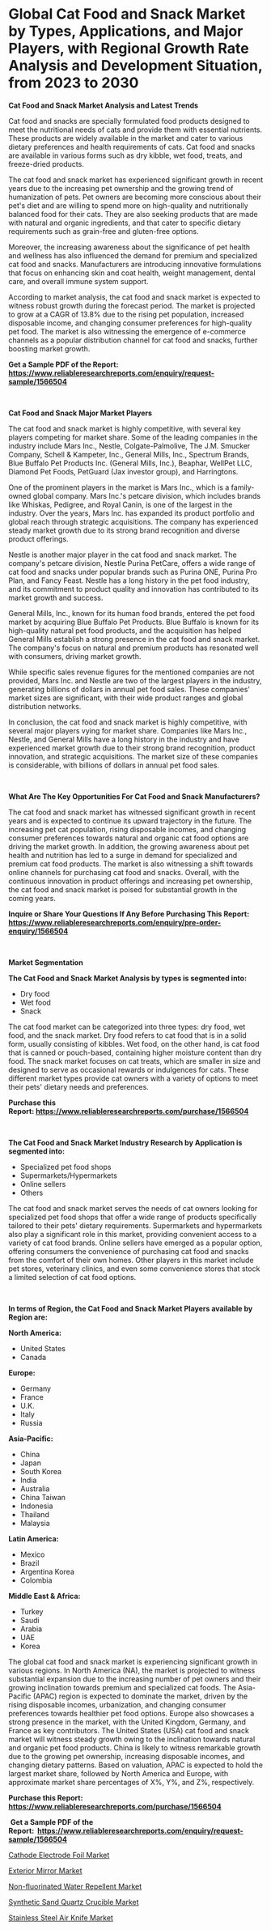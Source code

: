 <p><h1>Global Cat Food and Snack Market by Types, Applications, and Major Players, with Regional Growth Rate Analysis and Development Situation, from 2023 to 2030</h1></p><p><strong>Cat Food and Snack Market Analysis and Latest Trends</strong></p>
<p><p>Cat food and snacks are specially formulated food products designed to meet the nutritional needs of cats and provide them with essential nutrients. These products are widely available in the market and cater to various dietary preferences and health requirements of cats. Cat food and snacks are available in various forms such as dry kibble, wet food, treats, and freeze-dried products.</p><p>The cat food and snack market has experienced significant growth in recent years due to the increasing pet ownership and the growing trend of humanization of pets. Pet owners are becoming more conscious about their pet's diet and are willing to spend more on high-quality and nutritionally balanced food for their cats. They are also seeking products that are made with natural and organic ingredients, and that cater to specific dietary requirements such as grain-free and gluten-free options.</p><p>Moreover, the increasing awareness about the significance of pet health and wellness has also influenced the demand for premium and specialized cat food and snacks. Manufacturers are introducing innovative formulations that focus on enhancing skin and coat health, weight management, dental care, and overall immune system support.</p><p>According to market analysis, the cat food and snack market is expected to witness robust growth during the forecast period. The market is projected to grow at a CAGR of 13.8% due to the rising pet population, increased disposable income, and changing consumer preferences for high-quality pet food. The market is also witnessing the emergence of e-commerce channels as a popular distribution channel for cat food and snacks, further boosting market growth.</p></p>
<p><strong>Get a Sample PDF of the Report:&nbsp; <a href="https://www.reliableresearchreports.com/enquiry/request-sample/1566504">https://www.reliableresearchreports.com/enquiry/request-sample/1566504</a></strong></p>
<p>&nbsp;</p>
<p><strong>Cat Food and Snack Major Market Players</strong></p>
<p><p>The cat food and snack market is highly competitive, with several key players competing for market share. Some of the leading companies in the industry include Mars Inc., Nestle, Colgate-Palmolive, The J.M. Smucker Company, Schell & Kampeter, Inc., General Mills, Inc., Spectrum Brands, Blue Buffalo Pet Products Inc. (General Mills, Inc.), Beaphar, WellPet LLC, Diamond Pet Foods, PetGuard (Jax investor group), and Harringtons.</p><p>One of the prominent players in the market is Mars Inc., which is a family-owned global company. Mars Inc.'s petcare division, which includes brands like Whiskas, Pedigree, and Royal Canin, is one of the largest in the industry. Over the years, Mars Inc. has expanded its product portfolio and global reach through strategic acquisitions. The company has experienced steady market growth due to its strong brand recognition and diverse product offerings.</p><p>Nestle is another major player in the cat food and snack market. The company's petcare division, Nestle Purina PetCare, offers a wide range of cat food and snacks under popular brands such as Purina ONE, Purina Pro Plan, and Fancy Feast. Nestle has a long history in the pet food industry, and its commitment to product quality and innovation has contributed to its market growth and success.</p><p>General Mills, Inc., known for its human food brands, entered the pet food market by acquiring Blue Buffalo Pet Products. Blue Buffalo is known for its high-quality natural pet food products, and the acquisition has helped General Mills establish a strong presence in the cat food and snack market. The company's focus on natural and premium products has resonated well with consumers, driving market growth.</p><p>While specific sales revenue figures for the mentioned companies are not provided, Mars Inc. and Nestle are two of the largest players in the industry, generating billions of dollars in annual pet food sales. These companies' market sizes are significant, with their wide product ranges and global distribution networks.</p><p>In conclusion, the cat food and snack market is highly competitive, with several major players vying for market share. Companies like Mars Inc., Nestle, and General Mills have a long history in the industry and have experienced market growth due to their strong brand recognition, product innovation, and strategic acquisitions. The market size of these companies is considerable, with billions of dollars in annual pet food sales.</p></p>
<p>&nbsp;</p>
<p><strong>What Are The Key Opportunities For Cat Food and Snack Manufacturers?</strong></p>
<p><p>The cat food and snack market has witnessed significant growth in recent years and is expected to continue its upward trajectory in the future. The increasing pet cat population, rising disposable incomes, and changing consumer preferences towards natural and organic cat food options are driving the market growth. In addition, the growing awareness about pet health and nutrition has led to a surge in demand for specialized and premium cat food products. The market is also witnessing a shift towards online channels for purchasing cat food and snacks. Overall, with the continuous innovation in product offerings and increasing pet ownership, the cat food and snack market is poised for substantial growth in the coming years.</p></p>
<p><strong>Inquire or Share Your Questions If Any Before Purchasing This Report: <a href="https://www.reliableresearchreports.com/enquiry/pre-order-enquiry/1566504">https://www.reliableresearchreports.com/enquiry/pre-order-enquiry/1566504</a></strong></p>
<p>&nbsp;</p>
<p><strong>Market Segmentation</strong></p>
<p><strong>The Cat Food and Snack Market Analysis by types is segmented into:</strong></p>
<p><ul><li>Dry food</li><li>Wet food</li><li>Snack</li></ul></p>
<p><p>The cat food market can be categorized into three types: dry food, wet food, and the snack market. Dry food refers to cat food that is in a solid form, usually consisting of kibbles. Wet food, on the other hand, is cat food that is canned or pouch-based, containing higher moisture content than dry food. The snack market focuses on cat treats, which are smaller in size and designed to serve as occasional rewards or indulgences for cats. These different market types provide cat owners with a variety of options to meet their pets' dietary needs and preferences.</p></p>
<p><strong>Purchase this Report:&nbsp;<a href="https://www.reliableresearchreports.com/purchase/1566504">https://www.reliableresearchreports.com/purchase/1566504</a></strong></p>
<p>&nbsp;</p>
<p><strong>The Cat Food and Snack Market Industry Research by Application is segmented into:</strong></p>
<p><ul><li>Specialized pet food shops</li><li>Supermarkets/Hypermarkets</li><li>Online sellers</li><li>Others</li></ul></p>
<p><p>The cat food and snack market serves the needs of cat owners looking for specialized pet food shops that offer a wide range of products specifically tailored to their pets' dietary requirements. Supermarkets and hypermarkets also play a significant role in this market, providing convenient access to a variety of cat food brands. Online sellers have emerged as a popular option, offering consumers the convenience of purchasing cat food and snacks from the comfort of their own homes. Other players in this market include pet stores, veterinary clinics, and even some convenience stores that stock a limited selection of cat food options.</p></p>
<p>&nbsp;</p>
<p><strong>In terms of Region, the Cat Food and Snack Market Players available by Region are:</strong></p>
<p>
    <p> <strong> North America: </strong>
        <ul>
            <li>United States</li>
            <li>Canada</li>
        </ul>
        </p> 
    <p> <strong> Europe: </strong>
        <ul>
            <li>Germany</li>
            <li>France</li>
            <li>U.K.</li>
            <li>Italy</li>
            <li>Russia</li>
        </ul>
        </p> 
    <p> <strong> Asia-Pacific: </strong>
        <ul>
            <li>China</li>
            <li>Japan</li>
            <li>South Korea</li>
            <li>India</li>
            <li>Australia</li>
            <li>China Taiwan</li>
            <li>Indonesia</li>
            <li>Thailand</li>
            <li>Malaysia</li>
        </ul>
        </p> 
    <p> <strong> Latin America: </strong>
        <ul>
            <li>Mexico</li>
            <li>Brazil</li>
            <li>Argentina Korea</li>
            <li>Colombia</li>
        </ul>
        </p> 
    <p> <strong> Middle East & Africa: </strong>
        <ul>
            <li>Turkey</li>
            <li>Saudi</li>
            <li>Arabia</li>
            <li>UAE</li>
            <li>Korea</li>
        </ul>
    </p>
    </p>
<p><p>The global cat food and snack market is experiencing significant growth in various regions. In North America (NA), the market is projected to witness substantial expansion due to the increasing number of pet owners and their growing inclination towards premium and specialized cat foods. The Asia-Pacific (APAC) region is expected to dominate the market, driven by the rising disposable incomes, urbanization, and changing consumer preferences towards healthier pet food options. Europe also showcases a strong presence in the market, with the United Kingdom, Germany, and France as key contributors. The United States (USA) cat food and snack market will witness steady growth owing to the inclination towards natural and organic pet food products. China is likely to witness remarkable growth due to the growing pet ownership, increasing disposable incomes, and changing dietary patterns. Based on valuation, APAC is expected to hold the largest market share, followed by North America and Europe, with approximate market share percentages of X%, Y%, and Z%, respectively.</p></p>
<p><strong>Purchase this Report: <a href="https://www.reliableresearchreports.com/purchase/1566504">https://www.reliableresearchreports.com/purchase/1566504</a></strong></p>
<p>&nbsp;<strong>Get a Sample PDF of the Report:&nbsp;&nbsp;<a href="https://www.reliableresearchreports.com/enquiry/request-sample/1566504">https://www.reliableresearchreports.com/enquiry/request-sample/1566504</a></strong></p>
<p><strong></strong></p>
<p><p><a href="https://www.linkedin.com/pulse/cathode-electrode-foil-market-research-report-unlocks-mng6e/">Cathode Electrode Foil Market</a></p><p><a href="https://medium.com/@s40138378/exterior-mirror-market-size-cagr-trends-2024-2030-6d6cf2ae9088">Exterior Mirror Market</a></p><p><a href="https://www.linkedin.com/pulse/non-fluorinated-water-repellent-market-size-share-global-z8uye/">Non-fluorinated Water Repellent Market</a></p><p><a href="https://www.linkedin.com/pulse/synthetic-sand-quartz-crucible-market-research-report-ty7ge/">Synthetic Sand Quartz Crucible Market</a></p><p><a href="https://medium.com/@lavernacole2023/stainless-steel-air-knife-market-size-growth-forecast-2023-2030-d05814d6d643">Stainless Steel Air Knife Market</a></p></p>